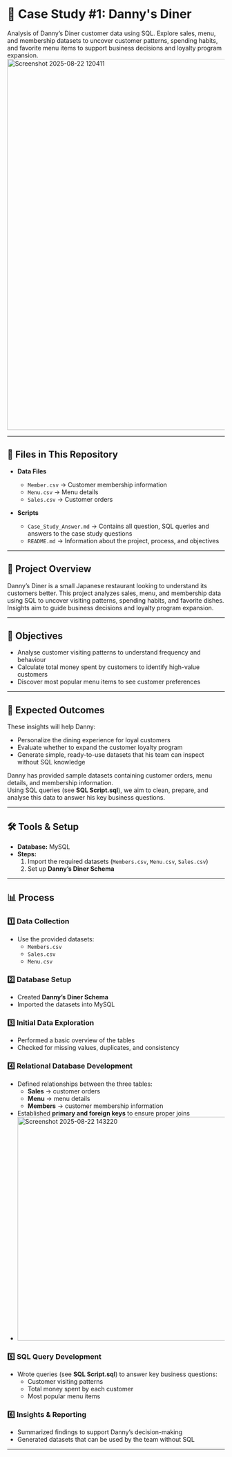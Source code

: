 # 🍜 Case Study #1: Danny's Diner
Analysis of Danny’s Diner customer data using SQL. Explore sales, menu, and membership datasets to uncover customer patterns, spending habits, and favorite menu items to support business decisions and loyalty program expansion.
<img width="836" height="859" alt="Screenshot 2025-08-22 120411" src="https://github.com/user-attachments/assets/c4a5e8d2-9873-4690-89c0-0ea4960ba061" />

---

## 📂 Files in This Repository
- **Data Files**
  - `Member.csv` → Customer membership information  
  - `Menu.csv` → Menu details  
  - `Sales.csv` → Customer orders  

- **Scripts**
  - `Case_Study_Answer.md` → Contains all question, SQL queries and answers to the case study questions  
  - `README.md` → Information about the project, process, and objectives  

---

## 📝 Project Overview
Danny’s Diner is a small Japanese restaurant looking to understand its customers better. This project analyzes sales, menu, and membership data using SQL to uncover visiting patterns, spending habits, and favorite dishes. Insights aim to guide business decisions and loyalty program expansion.

---

## 🎯 Objectives
- Analyse customer visiting patterns to understand frequency and behaviour  
- Calculate total money spent by customers to identify high-value customers  
- Discover most popular menu items to see customer preferences  

---

## 📌 Expected Outcomes
These insights will help Danny:  
- Personalize the dining experience for loyal customers  
- Evaluate whether to expand the customer loyalty program  
- Generate simple, ready-to-use datasets that his team can inspect without SQL knowledge  

Danny has provided sample datasets containing customer orders, menu details, and membership information.  
Using SQL queries (see **SQL Script.sql**), we aim to clean, prepare, and analyse this data to answer his key business questions.  

---

## 🛠️ Tools & Setup
- **Database:** MySQL  
- **Steps:**
  1. Import the required datasets (`Members.csv`, `Menu.csv`, `Sales.csv`)  
  2. Set up **Danny’s Diner Schema**  

---

## 📊 Process

### 1️⃣ Data Collection
- Use the provided datasets:  
  - `Members.csv`  
  - `Sales.csv`  
  - `Menu.csv`  

### 2️⃣ Database Setup
- Created **Danny’s Diner Schema**  
- Imported the datasets into MySQL  

### 3️⃣ Initial Data Exploration
- Performed a basic overview of the tables  
- Checked for missing values, duplicates, and consistency  

### 4️⃣ Relational Database Development
- Defined relationships between the three tables:  
  - **Sales** → customer orders  
  - **Menu** → menu details  
  - **Members** → customer membership information  
- Established **primary and foreign keys** to ensure proper joins
- <img width="1069" height="518" alt="Screenshot 2025-08-22 143220" src="https://github.com/user-attachments/assets/4cd5f51a-4d23-4267-b7dd-89fbb7c4be93" />
  

### 5️⃣ SQL Query Development
- Wrote queries (see **SQL Script.sql**) to answer key business questions:  
  - Customer visiting patterns  
  - Total money spent by each customer  
  - Most popular menu items  

### 6️⃣ Insights & Reporting
- Summarized findings to support Danny’s decision-making  
- Generated datasets that can be used by the team without SQL  

---
